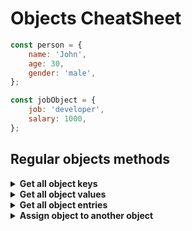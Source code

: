 # Objects CheatSheet

```javascript
const person = {
    name: 'John',
    age: 30,
    gender: 'male',
};

const jobObject = {
    job: 'developer',
    salary: 1000,
};
```

## Regular objects methods

<details>
<summary><b>Get all object keys</b></summary>

```javascript
Object.keys(person);
// ['name', ' age', 'gender']
```
___
</details>


<details>
<summary><b>Get all object values</b></summary>

```javascript
Object.values(person);
// ['John', 30, 'male']
```
___

</details>

<details>
<summary><b>Get all object entries</b></summary>

```javascript
Object.entries(person);
// ['name', 'John'], ['age', 30], ['gender', 'male']
```
___

</details>

<details>
<summary><b>Assign object to another object</b></summary>

```javascript
Object.assign(person, jobObject);
// { name: 'john', age: 30, gender: 'male', job: 'developer', salary: 1000 }
```
___

</details>
